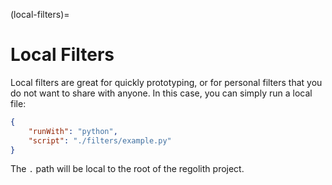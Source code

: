 (local-filters)=
# Local Filters

Local filters are great for quickly prototyping, or for personal filters that you do not want to share with anyone. In this case, you can simply run a local file:

```json
{
    "runWith": "python",
    "script": "./filters/example.py"
}
```

The `.` path will be local to the root of the regolith project.
